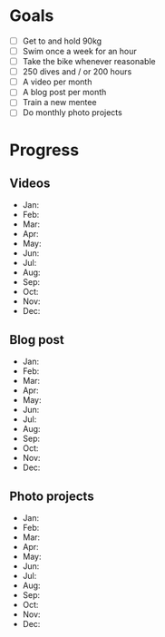 # Goals

- [ ] Get to and hold 90kg
- [ ] Swim once a week for an hour
- [ ] Take the bike whenever reasonable
- [ ] 250 dives and / or 200 hours
- [ ] A video per month
- [ ] A blog post per month
- [ ] Train a new mentee
- [ ] Do monthly photo projects

# Progress

## Videos

- Jan:
- Feb:
- Mar:
- Apr:
- May:
- Jun:
- Jul:
- Aug:
- Sep:
- Oct:
- Nov:
- Dec:

## Blog post

- Jan:
- Feb:
- Mar:
- Apr:
- May:
- Jun:
- Jul:
- Aug:
- Sep:
- Oct:
- Nov:
- Dec:

## Photo projects

- Jan:
- Feb:
- Mar:
- Apr:
- May:
- Jun:
- Jul:
- Aug:
- Sep:
- Oct:
- Nov:
- Dec:
